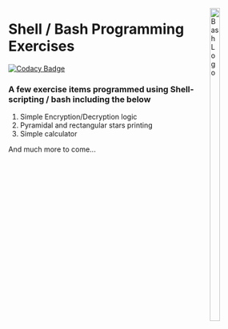 <img src="https://cdn-images-1.medium.com/max/600/1*FEE98iWinlZBYkxBAG8MvA.png"
     alt="Bash Logo"
     style="float: right; margin-left: 10px; width:20%; height:40%;" 
     width="30%"
     height="30%"
     align="right"/>

# Shell / Bash Programming Exercises

[![Codacy Badge](https://api.codacy.com/project/badge/Grade/b097280f0805466fa55167e99746db34)](https://app.codacy.com/app/Vignesh-Durairaj/Shell-Programming-Excercises?utm_source=github.com&utm_medium=referral&utm_content=Vignesh-Durairaj/Shell-Programming-Excercises&utm_campaign=Badge_Grade_Dashboard)

### A few exercise items programmed using Shell-scripting / bash including the below

1. Simple Encryption/Decryption logic
2. Pyramidal and rectangular stars printing 
3. Simple calculator

And much more to come...
